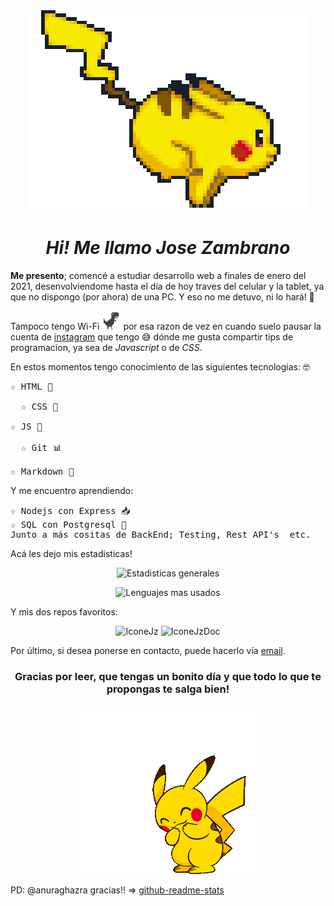 <div align=center>
  <img src="./gifs/pikachu-runing.gif" alt="">

  _<h1>Hi! Me llamo Jose Zambrano</h1>_
</div>

**Me presento**; comencé a estudiar desarrollo web a finales de enero del 2021, desenvolviendome hasta el día de hoy traves del celular y la tablet, ya que no dispongo (por ahora) de una PC. Y eso no me detuvo, ni lo hará! 👻

Tampoco tengo Wi-Fi <img src="./images/t-rex.png" alt="t-rex" width="30px" height="30px"> por esa razon de vez en cuando suelo pausar la cuenta de [instagram](https://instagram.com/owljz18) que tengo 😅 dónde me gusta compartir tips de programacion, ya sea de _Javascript_ o de _CSS_.

En estos momentos tengo conocimiento de las siguientes tecnologias: 🤓

<pre>
&star; HTML 🌱
 
  &star; CSS 🎨
 
&star; JS 📏
 
  &star; Git 📊
 
&star; Markdown 📄
</pre>

Y me encuentro aprendiendo:

<pre>
&star; Nodejs con Express 📥
&star; SQL con Postgresql 🔐 
Junto a más cositas de BackEnd; Testing, Rest API's  etc.
</pre>

Acá les dejo mis estadisticas!
<br>

<div align="center">
  <img src="https://github-readme-stats.vercel.app/api?username=OWLjz18&count_private=true&show_icons=true&theme=aura" alt="Estadisticas generales"><br>
 
  <img src="https://github-readme-stats.vercel.app/api/top-langs?username=OWLjz18&hide=procfile&layout=compact&langs_count=6&theme=aura" alt="Lenguajes mas usados"><br>
</div>

Y mis dos repos favoritos:

<div align="center">
  <img src="https://github-readme-stats.vercel.app/api/pin/?username=OWLjz18&repo=iconejz&theme=aura&show_owner=true" alt="IconeJz">
  <img src="https://github-readme-stats.vercel.app/api/pin/?username=OWLjz18&repo=dirnamejz&theme=aura&show_owner=true" alt="IconeJzDoc">
</div>

Por último, si desea ponerse en contacto, puede hacerlo vía <a href="mailto:owl.jz18@gmail.com">email</a>.

<div align="center">
  <h3>Gracias por leer, que tengas un bonito día y que todo lo que te propongas te salga bien!</h3>

  <img src="./gifs/pikachu-happy.gif" alt="Pikachu happy">
</div>

PD: @anuraghazra gracias!! => [github-readme-stats](https://github.com/anuraghazra/github-readme-stats)
